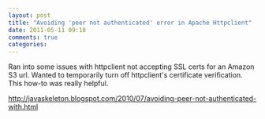 ```yaml
---
layout: post
title: "Avoiding 'peer not authenticated' error in Apache Httpclient"
date: 2011-05-11 09:18
comments: true
categories: 
---
```


Ran into some issues with httpclient not accepting SSL certs for an Amazon S3 url. Wanted to temporarily turn off httpclient's certificate verification. This how-to was really helpful. 

http://javaskeleton.blogspot.com/2010/07/avoiding-peer-not-authenticated-with.html 